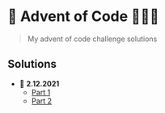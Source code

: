 # 🎄 Advent of Code 👨🏻‍💻
> My advent of code challenge solutions

## Solutions 
* 📅 **2.12.2021**
  * [Part 1](https://github.com/patrikmasiar/advent-of-code/blob/main/2021/day2/part1.java)
  * [Part 2](https://github.com/patrikmasiar/advent-of-code/blob/main/2021/day2/part2.java)
